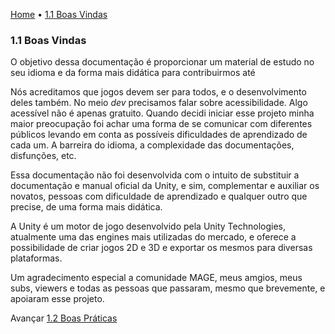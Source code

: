 [Home](../HomePT.md) • [1.1 Boas Vindas](#)

### 1.1 Boas Vindas

O objetivo dessa documentação é proporcionar um material de estudo no seu idioma e da forma mais didática para contribuirmos até 

Nós acreditamos que jogos devem ser para todos, e o desenvolvimento deles também. No meio *dev* precisamos falar sobre acessibilidade. Algo acessível não é apenas gratuito. Quando decidi iniciar esse projeto minha maior preocupação foi achar uma forma de se comunicar com diferentes públicos levando em conta as possíveis dificuldades de aprendizado de cada um. A barreira do idioma, a complexidade das documentações, disfunções, etc.

Essa documentação não foi desenvolvida com o intuito de substituir a documentação e manual oficial da Unity, e sim, complementar e auxiliar os novatos, pessoas com dificuldade de aprendizado e qualquer outro que precise, de uma forma mais didática.

A Unity é um motor de jogo desenvolvido pela Unity Technologies, atualmente uma das engines mais utilizadas do mercado, e oferece a possibilidade de criar jogos 2D e 3D e exportar os mesmos para diversas plataformas.

Um agradecimento especial a comunidade MAGE, meus amgios, meus subs, viewers e todas as pessoas que passaram, mesmo que brevemente, e apoiaram esse projeto.

Avançar [1.2 Boas Práticas](./2_wayto.md)
